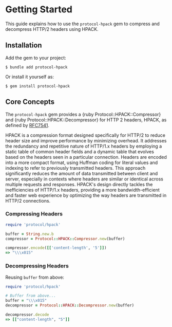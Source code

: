 # Getting Started

This guide explains how to use the `protocol-hpack` gem to compress and decompress HTTP/2 headers using HPACK.

## Installation

Add the gem to your project:

``` shell
$ bundle add protocol-hpack
```

Or install it yourself as:

``` shell
$ gem install protocol-hpack
```

## Core Concepts

The `protocol-hpack` gem provides a {ruby Protocol::HPACK::Compressor} and {ruby Protocol::HPACK::Decompressor} for HTTP 2 headers, HPACK, as defined by [RFC7541](https://tools.ietf.org/html/rfc7541).

HPACK is a compression format designed specifically for HTTP/2 to reduce header size and improve performance by minimizing overhead. It addresses the redundancy and repetitive nature of HTTP/1.x headers by employing a static table of common header fields and a dynamic table that evolves based on the headers seen in a particular connection. Headers are encoded into a more compact format, using Huffman coding for literal values and indexing to refer to previously transmitted headers. This approach significantly reduces the amount of data transmitted between client and server, especially in contexts where headers are similar or identical across multiple requests and responses. HPACK's design directly tackles the inefficiencies of HTTP/1.x headers, providing a more bandwidth-efficient and faster web experience by optimizing the way headers are transmitted in HTTP/2 connections.

### Compressing Headers

``` ruby
require 'protocol/hpack'

buffer = String.new.b
compressor = Protocol::HPACK::Compressor.new(buffer)

compressor.encode([['content-length', '5']])
=> "\\\x015"
```

### Decompressing Headers

Reusing `buffer` from above:

``` ruby
require 'protocol/hpack'

# Buffer from above...
buffer = "\\\x015"
decompressor = Protocol::HPACK::Decompressor.new(buffer)

decompressor.decode
=> [["content-length", "5"]]
```
